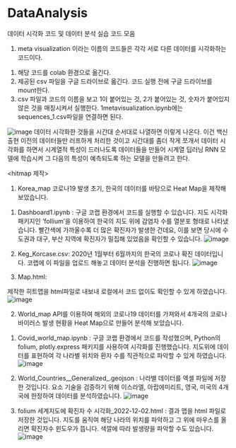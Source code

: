 # DataAnalysis
데이터 시각화 코드 및 데이터 분석 실습 코드 모음

1. meta visualization 이라는 이름의 코드들은 각각 서로 다른 데이터를 시각화하는 코드이다.
  1) 해당 코드를 colab 환경으로 옮긴다.
  2) 제공된 csv 파일을 구글 드라이브로 옮긴다. 코드 실행 전에 구글 드라이브를 mount한다.
  3) csv 파일과 코드의 이름을 보고 1이 붙어있는 것, 2가 붙어있는 것, 숫자가 붙어있지 않은 것을 매칭시켜서 실행한다.
    1metavisualization.ipynb에는 sequences_1.csv파일을 연결하면 된다.
    
  ![image](https://user-images.githubusercontent.com/101084413/206541966-23e5c0dd-7c95-44de-8986-93db820494da.png)
  데이터 시각화한 것들을 시간대 순서대로 나열하면 이렇게 나온다. 이건 백신 출현 이전의 데이터들만 러프하게 처리한 것이고 시간대를 좀더 작게 쪼개서 데이터 시각화를 하면서 시계열적 특성이 드러나도록 데이터들을 만들어 시계열 딥러닝 RNN 모델에 학습시켜 그 다음의 특성이 예측되도록 하는 모델을 만들려고 한다.


<hitmap 제작>
1.	Korea_map
코로나19 발생 초기, 한국의 데이터를 바탕으로 Heat Map을 제작해 보았습니다.
1)	Dashboard1.ipynb : 구글 코랩 환경에서 코드를 실행할 수 있습니다. 지도 시각화 패키지인 ‘follium’을 이용하여 한국의 지도 위에 감염자 수를 열분포 형태로 나타냈습니다. 빨간색에 가까울수록 더 많은 확진자가 발생한 건데요, 이를 보면 당시에 수도권과 대구, 부산 지역에 확진자가 밀집해 있었음을 확인할 수 있습니다.
![image](https://user-images.githubusercontent.com/101084413/206717243-38892c55-2558-42ff-afcb-4c4aa80ce27f.png)
  
2)	Keg_Korcase.csv: 2020년 1월부터 6월까지의 한국의 코로나 확진 데이터입니다. 코랩에 이 파일을 업로드 해놓고 데이터 분석을 진행하면 됩니다.
![image](https://user-images.githubusercontent.com/101084413/206717284-db26d800-3538-49d3-a86a-dd046b94bf26.png)
  

3)	Map.html:
 
제작한 히트맵을 html파일로 내보내 로컬에서 코드 없이도 확인할 수 있게 하였습니다.
![image](https://user-images.githubusercontent.com/101084413/206717340-c8ecfca0-fff1-4a5f-9f20-862d1ba898ee.png)  

2.	World_map
API를 이용하여 해외의 코로나19 데이터를 가져와서 4개국의 코로나 바이러스 발생 현황을 Heat Map으로 만들어 분석해 보았습니다.
1)	Covid_world_map.ipynb : 구글 코랩 환경에서 코드를 작성했으며, Python의 folium, plotly.express 패키지를 사용하여 시각화를 진행했습니다. 지도위에 데이터를 표현하여 각 나라별 위치와 환자 수를 직관적으로 파악할 수 있게 하였습니다.
![image](https://user-images.githubusercontent.com/101084413/206717386-df9f9772-1e67-41b5-9401-49bf7d5de122.png)

 
2)	World_Countries__Generalized_.geojson : 나라별 데이터를 엑셀 파일에 저장한 것입니다. 요소 기술을 검증하기 위해 이스라엘, 아랍에미리트, 영국, 미국의 4개국에 한정하여 데이터를 분석하였습니다. 
 ![image](https://user-images.githubusercontent.com/101084413/206717406-47efdf7b-1c85-4796-aa46-9900a53c9fca.png)

 
3)	folium 세계지도에 확진자 수 시각화_2022-12-02.html : 결과 맵을 html 파일로 저장한 것입니다. 지도를 움직여 해당 나라의 위치를 파악하고 그 위에 마우스를 올리면 확진자수 윈도우가 뜹니다. 색깔에 따라 발생량을 파악할 수도 있습니다.
![image](https://user-images.githubusercontent.com/101084413/206717443-d852c8c9-3504-4dcf-bc15-164ec67a3339.png)

 

